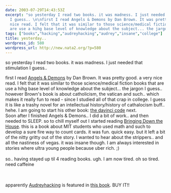 ```yaml
---
date: 2003-07-29T14:43:53Z
excerpt: "so yesterday I read two books. it was madness. I just needed that stimulation
  I guess.. \n\nfirst I read Angels & Demons by Dan Brown. It was pretty good. a very
  nice read. I felt that it was similar to those science/medical fiction books that
  are use a hihg base level of knowledge about the subject... the jargon I g..."
tags: ["books","hacking","audreyhacking","audrey","insane","college"]
title: yesterday..
wordpress_id: 580
wordpress_url: http://new.nata2.org/?p=580
---
```


so yesterday I read two books. it was madness. I just needed that stimulation I guess.. 

first I read <a href="http://www.amazon.com/exec/obidos/ASIN/0671027360/nata2productions">Angels & Demons</a> by Dan Brown. It was pretty good. a very nice read. I felt that it was similar to those science/medical fiction books that are use a hihg base level of knowledge about the subject... the jargon I guess.. however Brown's book is about catholicism, the vatican and such.. which makes it really fun to read - since I studied all of that crap in college. I guess it is like a trashy novel for an intellectual history/history of cathalocism buff.. hehe. I am going to start his other book: <a href="http://www.amazon.com/exec/obidos/ASIN/0345451511/nata2productions">the davinci code</a> next. 
<br/>Soon after I finished Angels & Demons.. I did a bit of work.. and then needed to SLEEP. so to chill myself out I started reading <a href="http://www.amazon.com/exec/obidos/ASIN/0743225708/nata2productions">Bringing Down the House</a>. this is a book about MIT students who used math and such to develop a sure fire way to count cards. it was fun. quick easy. but it left a bit of the nitty gritty out of the story. I wanted to hear about the strippers.. and all the nastiness of vegas. it was insane though. I am always interested in stories where ultra young people because uber rich. ;)<br/><br/>so.. having stayed up til 4 reading books. ugh. I am now tired. oh so tired. need caffeine  


<br/><br/> apparently <a href="http://www.audreyhacking.com">Audreyhacking</a> is featured in <a href="http://www.amazon.com/exec/obidos/ASIN/3775712089/nata2productions">this book</a>. BUY IT!!
